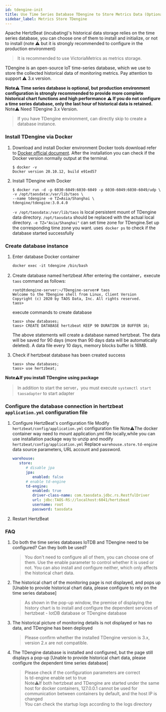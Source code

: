 ```yaml
---
id: tdengine-init  
title: Use Time Series Database TDengine to Store Metrics Data (Optional)     
sidebar_label: Metrics Store TDengine
---
```


Apache HertzBeat (incubating)'s historical data storage relies on the time series database, you can choose one of them to install and initialize, or not to install (note ⚠️ but it is strongly recommended to configure in the production environment)

> It is recommended to use VictoriaMetrics as metrics storage.

TDengine is an open-source IoT time-series database, which we use to store the collected historical data of monitoring metrics. Pay attention to support ⚠️ 3.x version.

**Note⚠️ Time series database is optional, but production environment configuration is strongly recommended to provide more complete historical chart functions and high performance**
**⚠️ If you do not configure a time series database, only the last hour of historical data is retained.**
Note⚠️ Need TDengine 3.x Version.

> If you have TDengine environment, can directly skip to create a database instance.

### Install TDengine via Docker

1. Download and install Docker environment
Docker tools download refer to [Docker official document](https://docs.docker.com/get-docker/).
After the installation you can check if the Docker version normally output at the terminal.

   ```shell
   $ docker -v
   Docker version 20.10.12, build e91ed57
   ```

2. Install TDengine with Docker

   ```shell
   $ docker run -d -p 6030-6049:6030-6049 -p 6030-6049:6030-6049/udp \
   -v /opt/taosdata:/var/lib/taos \ 
   --name tdengine -e TZ=Asia/Shanghai \
   tdengine/tdengine:3.0.4.0
   ```

   `-v /opt/taosdata:/var/lib/taos` is local persistent mount of TDengine data directory. `/opt/taosdata` should be replaced with the actual local directory.
   `-e TZ="Asia/Shanghai"` can set time zone for TDengine.Set up the corresponding time zone you want.
   use```$ docker ps``` to check if the database started successfully

### Create database instance

1. Enter database Docker container

   ```shell
   docker exec -it tdengine /bin/bash
   ```

2. Create database named hertzbeat
   After entering the container，execute `taos` command as follows:

   ```shell
   root@tdengine-server:~/TDengine-server# taos
   Welcome to the TDengine shell from Linux, Client Version
   Copyright (c) 2020 by TAOS Data, Inc. All rights reserved.
   taos>
   ```

   execute commands to create database

   ```shell
   taos> show databases;
   taos> CREATE DATABASE hertzbeat KEEP 90 DURATION 10 BUFFER 16;
   ```

   The above statements will create a database named hertzbeat. The data will be saved for 90 days (more than 90 days data will be automatically deleted).
   A data file every 10 days, memory blocks buffer is 16MB.

3. Check if hertzbeat database has been created success

   ```shell
   taos> show databases;
   taos> use hertzbeat;
   ```

**Note⚠️If you install TDengine using package**

> In addition to start the server，you must execute `systemctl start taosadapter` to start adapter

### Configure the database connection in hertzbeat `application.yml` configuration file

1. Configure HertzBeat's configuration file
   Modify `hertzbeat/config/application.yml` configuration file
   Note⚠️The docker container way need to mount application.yml file locally,while you can use installation package way to unzip and modify `hertzbeat/config/application.yml`
   Replace `warehouse.store.td-engine` data source parameters, URL account and password.

   ```yaml
   warehouse:
      store:
         # disable jpa
         jpa:
            enabled: false
         # enable td-engine   
         td-engine:
            enabled: true
            driver-class-name: com.taosdata.jdbc.rs.RestfulDriver
            url: jdbc:TAOS-RS://localhost:6041/hertzbeat
            username: root
            password: taosdata
   ```

2. Restart HertzBeat

### FAQ

1. Do both the time series databases IoTDB and TDengine need to be configured? Can they both be used?

   > You don't need to configure all of them, you can choose one of them. Use the enable parameter to control whether it is used or not. You can also install and configure neither, which only affects the historical chart data.

2. The historical chart of the monitoring page is not displayed, and pops up [Unable to provide historical chart data, please configure to rely on the time series database]

   > As shown in the pop-up window, the premise of displaying the history chart is to install and configure the dependent services of hertzbeat - IotDB database or TDengine database

3. The historical picture of monitoring details is not displayed or has no data, and TDengine has been deployed

   > Please confirm whether the installed TDengine version is 3.x, version 2.x are not compatible.

4. The TDengine database is installed and configured, but the page still displays a pop-up [Unable to provide historical chart data, please configure the dependent time series database]

   > Please check if the configuration parameters are correct  
   > Is td-engine enable set to true  
   > Note⚠️If both hertzbeat and TDengine are started under the same host for docker containers, 127.0.0.1 cannot be used for communication between containers by default, and the host IP is changed  
   > You can check the startup logs according to the logs directory
